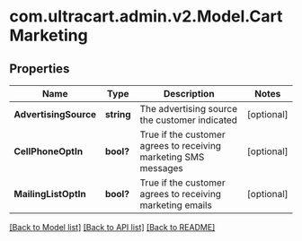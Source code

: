 # com.ultracart.admin.v2.Model.CartMarketing
## Properties

Name | Type | Description | Notes
------------ | ------------- | ------------- | -------------
**AdvertisingSource** | **string** | The advertising source the customer indicated | [optional] 
**CellPhoneOptIn** | **bool?** | True if the customer agrees to receiving marketing SMS messages | [optional] 
**MailingListOptIn** | **bool?** | True if the customer agrees to receiving marketing emails | [optional] 


[[Back to Model list]](../README.md#documentation-for-models) [[Back to API list]](../README.md#documentation-for-api-endpoints) [[Back to README]](../README.md)

